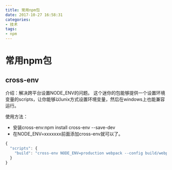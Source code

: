```yaml
---
title: 常用npm包
date: 2017-10-27 16:58:31
categories: 
- 技术
tags:
- npm
---
```


# 常用npm包

## cross-env
介绍：解决跨平台设置NODE_ENV的问题。
这个迷你的包能够提供一个设置环境变量的scripts，让你能够以lunix方式设置环境变量，然后在windows上也能兼容运行。


使用方法：
- 安装cross-env:npm install cross-env --save-dev
- 在NODE_ENV=xxxxxxx前面添加cross-env就可以了。

``` javascript
{
  "scripts": {
    "build": "cross-env NODE_ENV=production webpack --config build/webpack.config.js"
  }
}
```


